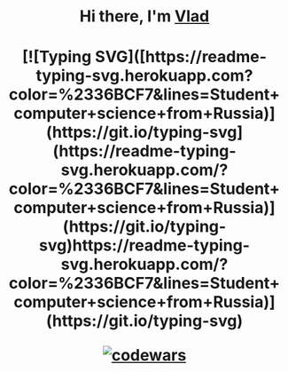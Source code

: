 <h1 align="center">Hi there, I'm <a href="https://daniilshat.ru/" target="_blank">Vlad</a> 


<h1 align="center">[![Typing SVG]([https://readme-typing-svg.herokuapp.com?color=%2336BCF7&lines=Student+computer+science+from+Russia)](https://git.io/typing-svg](https://readme-typing-svg.herokuapp.com/?color=%2336BCF7&lines=Student+computer+science+from+Russia)](https://git.io/typing-svg)https://readme-typing-svg.herokuapp.com/?color=%2336BCF7&lines=Student+computer+science+from+Russia)](https://git.io/typing-svg)



[![codewars](https://www.codewars.com/users/DoNaT1k/badges/large)](https://www.codewars.com/users/DoNaT1k)
